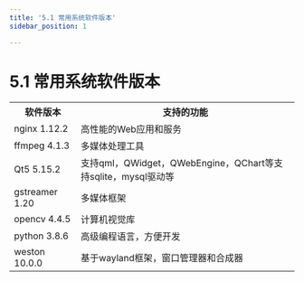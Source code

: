 ```yaml
---
title: '5.1 常用系统软件版本'
sidebar_position: 1

---
```


# 5.1 常用系统软件版本

<div class="clrk3568f_center-table-div">
<table class="clrk3568f_center-table">
  <tr>
    <th>软件版本</th>
    <th>支持的功能</th>
  </tr>
  <tr>
    <td>nginx 1.12.2</td>
    <td>高性能的Web应用和服务</td>
  </tr>
  <tr>
    <td>ffmpeg 4.1.3</td>
    <td>多媒体处理工具</td>
  </tr>
  <tr>
    <td>Qt5 5.15.2</td>
    <td>支持qml，QWidget，QWebEngine，QChart等支持sqlite，mysql驱动等</td>
  </tr>
  <tr>
    <td>gstreamer 1.20</td>
    <td>多媒体框架</td>
  </tr>
  <tr>
    <td>opencv 4.4.5</td>
    <td>计算机视觉库</td>
  </tr>
  <tr>
    <td>python 3.8.6</td>
    <td>高级编程语言，方便开发</td>
  </tr>
  <tr>
    <td>weston 10.0.0 </td>
    <td>基于wayland框架，窗口管理器和合成器</td>
  </tr>
</table>
</div>






